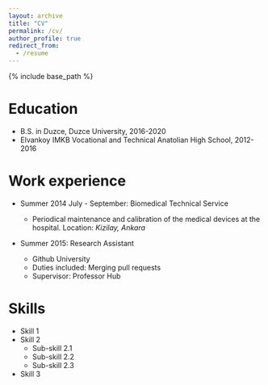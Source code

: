 ```yaml
---
layout: archive
title: "CV"
permalink: /cv/
author_profile: true
redirect_from:
  - /resume
---
```


{% include base_path %}

Education
======
* B.S. in Duzce, Duzce University, 2016-2020
* Elvankoy IMKB Vocational and Technical Anatolian High School, 2012-2016

Work experience
======
* Summer 2014 July - September: Biomedical Technical Service
  * Periodical maintenance and calibration of the medical devices at the hospital.
 Location: *Kizilay, Ankara*

* Summer 2015: Research Assistant
  * Github University
  * Duties included: Merging pull requests
  * Supervisor: Professor Hub
  
Skills
======
* Skill 1
* Skill 2
  * Sub-skill 2.1
  * Sub-skill 2.2
  * Sub-skill 2.3
* Skill 3